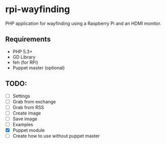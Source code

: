 rpi-wayfinding
==============

PHP application for wayfinding using a Raspberry Pi and an HDMI monitor.

Requirements
-------------------------

 * PHP 5.3+
 * GD Library
 * feh (for RPi)
 * Puppet master (optional)
 
TODO:
-------------------------

- [ ] Settings
- [ ] Grab from exchange
- [ ] Grab from RSS
- [ ] Create image
- [ ] Save image
- [ ] Examples
- [X] Puppet module
- [ ] Create how to use without puppet master
